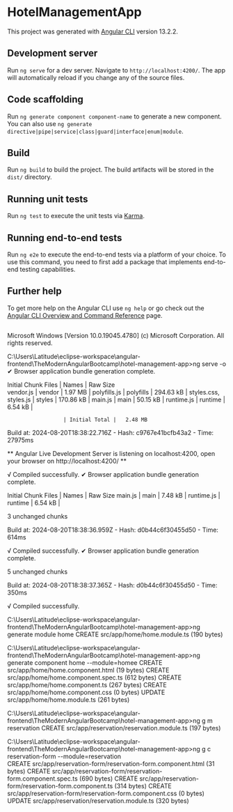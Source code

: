 # HotelManagementApp

This project was generated with [Angular CLI](https://github.com/angular/angular-cli) version 13.2.2.

## Development server

Run `ng serve` for a dev server. Navigate to `http://localhost:4200/`. The app will automatically reload if you change any of the source files.

## Code scaffolding

Run `ng generate component component-name` to generate a new component. You can also use `ng generate directive|pipe|service|class|guard|interface|enum|module`.

## Build

Run `ng build` to build the project. The build artifacts will be stored in the `dist/` directory.

## Running unit tests

Run `ng test` to execute the unit tests via [Karma](https://karma-runner.github.io).

## Running end-to-end tests

Run `ng e2e` to execute the end-to-end tests via a platform of your choice. To use this command, you need to first add a package that implements end-to-end testing capabilities.

## Further help

To get more help on the Angular CLI use `ng help` or go check out the [Angular CLI Overview and Command Reference](https://angular.io/cli) page.

## ##########################################################
Microsoft Windows [Version 10.0.19045.4780]
(c) Microsoft Corporation. All rights reserved.

C:\Users\Latitude\eclipse-workspace\angular-frontend\TheModernAngularBootcamp\hotel-management-app>ng serve -o
✔ Browser application bundle generation complete.

Initial Chunk Files   | Names         |  Raw Size   
vendor.js             | vendor        |   1.97 MB | 
polyfills.js          | polyfills     | 294.63 kB | 
styles.css, styles.js | styles        | 170.86 kB | 
main.js               | main          |  50.15 kB |
runtime.js            | runtime       |   6.54 kB |

                      | Initial Total |   2.48 MB

Build at: 2024-08-20T18:38:22.716Z - Hash: c9767e41bcfb43a2 - Time: 27975ms

** Angular Live Development Server is listening on localhost:4200, open your browser on http://localhost:4200/ **


√ Compiled successfully.
✔ Browser application bundle generation complete.

Initial Chunk Files | Names   | Raw Size
main.js             | main    |  7.48 kB |
runtime.js          | runtime |  6.54 kB |

3 unchanged chunks

Build at: 2024-08-20T18:38:36.959Z - Hash: d0b44c6f30455d50 - Time: 614ms

√ Compiled successfully.
✔ Browser application bundle generation complete.

5 unchanged chunks

Build at: 2024-08-20T18:38:37.365Z - Hash: d0b44c6f30455d50 - Time: 350ms

√ Compiled successfully.

C:\Users\Latitude\eclipse-workspace\angular-frontend\TheModernAngularBootcamp\hotel-management-app>ng generate module home
CREATE src/app/home/home.module.ts (190 bytes)

C:\Users\Latitude\eclipse-workspace\angular-frontend\TheModernAngularBootcamp\hotel-management-app>ng generate component home --module=homee
CREATE src/app/home/home.component.html (19 bytes)
CREATE src/app/home/home.component.spec.ts (612 bytes)
CREATE src/app/home/home.component.ts (267 bytes)
CREATE src/app/home/home.component.css (0 bytes)
UPDATE src/app/home/home.module.ts (261 bytes)


C:\Users\Latitude\eclipse-workspace\angular-frontend\TheModernAngularBootcamp\hotel-management-app>ng g m reservation
CREATE src/app/reservation/reservation.module.ts (197 bytes)

C:\Users\Latitude\eclipse-workspace\angular-frontend\TheModernAngularBootcamp\hotel-management-app>ng g c reservation-form --module=reservation        
CREATE src/app/reservation-form/reservation-form.component.html (31 bytes)
CREATE src/app/reservation-form/reservation-form.component.spec.ts (690 bytes)
CREATE src/app/reservation-form/reservation-form.component.ts (314 bytes)
CREATE src/app/reservation-form/reservation-form.component.css (0 bytes)
UPDATE src/app/reservation/reservation.module.ts (320 bytes)

